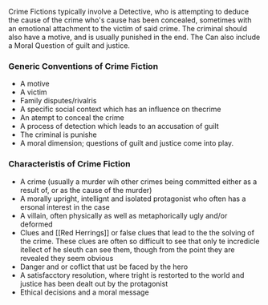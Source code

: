 Crime Fictions typically involve a Detective, who is attempting to deduce the cause of the crime who's cause has been concealed, sometimes with an emotional attachment to the victim of said crime. The criminal should also have a motive, and is usually punished in the end.
The Can also include a Moral Question of guilt and justice.




### Generic Conventions of Crime Fiction
- A motive
- A victim
- Family disputes/rivalris
- A specific social context which has an influence on thecrime
- An atempt to conceal the crime
- A process of detection which leads to an accusation of guilt
- The criminal is punishe
- A moral dimension; questions of guilt and justice come into play.

### Characteristis of Crime Fiction
- A crime (usually a murder wih other crimes being committed either as a result of,  or as the cause of the murder)
- A morally upright, intellignt and isolated protagonist who often has a ersonal interest in the case
- A villain, often physically as well as metaphorically ugly and/or deformed
- Clues and [[Red Herrings]] or false clues that lead to the the solving of the crime. These clues are often so difficult to see that only te incredicle itellect of he sleuth can see them, though from the point they are revealed they seem obvious
- Danger and or coflict that ust be faced by the hero
- A satisfacctory resolution, where tright is restorted to the world and justice has been dealt out by the protagonist
- Ethical decisions and a moral message